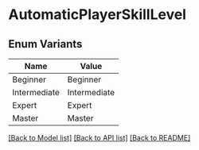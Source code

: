 # AutomaticPlayerSkillLevel

## Enum Variants

| Name | Value |
|---- | -----|
| Beginner | Beginner |
| Intermediate | Intermediate |
| Expert | Expert |
| Master | Master |


[[Back to Model list]](../README.md#documentation-for-models) [[Back to API list]](../README.md#documentation-for-api-endpoints) [[Back to README]](../README.md)


